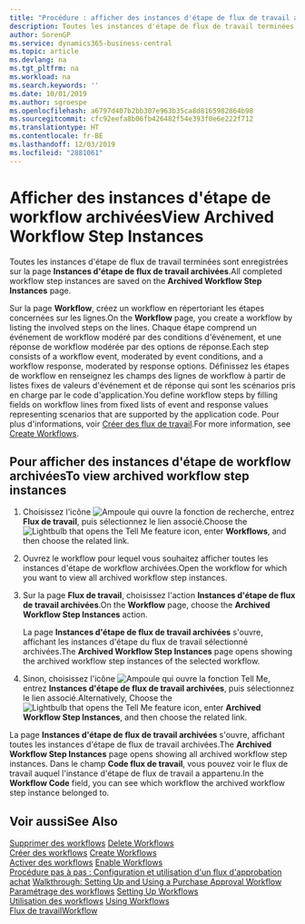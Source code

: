 ```yaml
---
title: "Procédure : afficher des instances d'étape de flux de travail archivées | Microsoft Docs"
description: Toutes les instances d'étape de flux de travail terminées sont enregistrées sur la page **Instances d'étape de flux de travail archivées**.
author: SorenGP
ms.service: dynamics365-business-central
ms.topic: article
ms.devlang: na
ms.tgt_pltfrm: na
ms.workload: na
ms.search.keywords: ''
ms.date: 10/01/2019
ms.author: sgroespe
ms.openlocfilehash: a6797d407b2bb307e963b35ca8d8165982864b98
ms.sourcegitcommit: cfc92eefa8b06fb426482f54e393f0e6e222f712
ms.translationtype: HT
ms.contentlocale: fr-BE
ms.lasthandoff: 12/03/2019
ms.locfileid: "2881061"
---
```

# <a name="view-archived-workflow-step-instances"></a><span data-ttu-id="0516b-103">Afficher des instances d'étape de workflow archivées</span><span class="sxs-lookup"><span data-stu-id="0516b-103">View Archived Workflow Step Instances</span></span>
<span data-ttu-id="0516b-104">Toutes les instances d'étape de flux de travail terminées sont enregistrées sur la page **Instances d'étape de flux de travail archivées**.</span><span class="sxs-lookup"><span data-stu-id="0516b-104">All completed workflow step instances are saved on the **Archived Workflow Step Instances** page.</span></span>  

 <span data-ttu-id="0516b-105">Sur la page **Workflow**, créez un workflow en répertoriant les étapes concernées sur les lignes.</span><span class="sxs-lookup"><span data-stu-id="0516b-105">On the **Workflow** page, you create a workflow by listing the involved steps on the lines.</span></span> <span data-ttu-id="0516b-106">Chaque étape comprend un événement de workflow modéré par des conditions d'événement, et une réponse de workflow modérée par des options de réponse.</span><span class="sxs-lookup"><span data-stu-id="0516b-106">Each step consists of a workflow event, moderated by event conditions, and a workflow response, moderated by response options.</span></span> <span data-ttu-id="0516b-107">Définissez les étapes de workflow en renseignez les champs des lignes de workflow à partir de listes fixes de valeurs d'événement et de réponse qui sont les scénarios pris en charge par le code d'application.</span><span class="sxs-lookup"><span data-stu-id="0516b-107">You define workflow steps by filling fields on workflow lines from fixed lists of event and response values representing scenarios that are supported by the application code.</span></span> <span data-ttu-id="0516b-108">Pour plus d'informations, voir [Créer des flux de travail](across-how-to-create-workflows.md).</span><span class="sxs-lookup"><span data-stu-id="0516b-108">For more information, see [Create Workflows](across-how-to-create-workflows.md).</span></span>  

## <a name="to-view-archived-workflow-step-instances"></a><span data-ttu-id="0516b-109">Pour afficher des instances d'étape de workflow archivées</span><span class="sxs-lookup"><span data-stu-id="0516b-109">To view archived workflow step instances</span></span>  
1.  <span data-ttu-id="0516b-110">Choisissez l'icône ![Ampoule qui ouvre la fonction de recherche](media/ui-search/search_small.png "Dites-moi ce que vous voulez faire"), entrez **Flux de travail**, puis sélectionnez le lien associé.</span><span class="sxs-lookup"><span data-stu-id="0516b-110">Choose the ![Lightbulb that opens the Tell Me feature](media/ui-search/search_small.png "Tell me what you want to do") icon, enter **Workflows**, and then choose the related link.</span></span>  
2.  <span data-ttu-id="0516b-111">Ouvrez le workflow pour lequel vous souhaitez afficher toutes les instances d'étape de workflow archivées.</span><span class="sxs-lookup"><span data-stu-id="0516b-111">Open the workflow for which you want to view all archived workflow step instances.</span></span>  
3.  <span data-ttu-id="0516b-112">Sur la page **Flux de travail**, choisissez l'action **Instances d'étape de flux de travail archivées**.</span><span class="sxs-lookup"><span data-stu-id="0516b-112">On the **Workflow** page, choose the **Archived Workflow Step Instances** action.</span></span>  

    <span data-ttu-id="0516b-113">La page **Instances d'étape de flux de travail archivées** s'ouvre, affichant les instances d'étape du flux de travail sélectionné archivées.</span><span class="sxs-lookup"><span data-stu-id="0516b-113">The **Archived Workflow Step Instances** page opens showing the archived workflow step instances of the selected workflow.</span></span>  
4.  <span data-ttu-id="0516b-114">Sinon, choisissez l'icône ![Ampoule qui ouvre la fonction Tell Me](media/ui-search/search_small.png "Dites-moi ce que vous voulez faire"), entrez **Instances d'étape de flux de travail archivées**, puis sélectionnez le lien associé.</span><span class="sxs-lookup"><span data-stu-id="0516b-114">Alternatively, Choose the ![Lightbulb that opens the Tell Me feature](media/ui-search/search_small.png "Tell me what you want to do") icon, enter **Archived Workflow Step Instances**, and then choose the related link.</span></span>  

<span data-ttu-id="0516b-115">La page **Instances d'étape de flux de travail archivées** s'ouvre, affichant toutes les instances d'étape de flux de travail archivées.</span><span class="sxs-lookup"><span data-stu-id="0516b-115">The **Archived Workflow Step Instances** page opens showing all archived workflow step instances.</span></span> <span data-ttu-id="0516b-116">Dans le champ **Code flux de travail**, vous pouvez voir le flux de travail auquel l'instance d'étape de flux de travail a appartenu.</span><span class="sxs-lookup"><span data-stu-id="0516b-116">In the **Workflow Code** field, you can see which workflow the archived workflow step instance belonged to.</span></span>  

## <a name="see-also"></a><span data-ttu-id="0516b-117">Voir aussi</span><span class="sxs-lookup"><span data-stu-id="0516b-117">See Also</span></span>  
 <span data-ttu-id="0516b-118">[Supprimer des workflows](across-how-to-delete-workflows.md) </span><span class="sxs-lookup"><span data-stu-id="0516b-118">[Delete Workflows](across-how-to-delete-workflows.md) </span></span>  
 <span data-ttu-id="0516b-119">[Créer des workflows](across-how-to-create-workflows.md) </span><span class="sxs-lookup"><span data-stu-id="0516b-119">[Create Workflows](across-how-to-create-workflows.md) </span></span>  
 <span data-ttu-id="0516b-120">[Activer des workflows](across-how-to-enable-workflows.md) </span><span class="sxs-lookup"><span data-stu-id="0516b-120">[Enable Workflows](across-how-to-enable-workflows.md) </span></span>  
 <span data-ttu-id="0516b-121">[Procédure pas à pas : Configuration et utilisation d'un flux d'approbation achat](walkthrough-setting-up-and-using-a-purchase-approval-workflow.md) </span><span class="sxs-lookup"><span data-stu-id="0516b-121">[Walkthrough: Setting Up and Using a Purchase Approval Workflow](walkthrough-setting-up-and-using-a-purchase-approval-workflow.md) </span></span>  
 <span data-ttu-id="0516b-122">[Paramétrage des workflows](across-set-up-workflows.md) </span><span class="sxs-lookup"><span data-stu-id="0516b-122">[Setting Up Workflows](across-set-up-workflows.md) </span></span>  
 <span data-ttu-id="0516b-123">[Utilisation des workflows](across-use-workflows.md) </span><span class="sxs-lookup"><span data-stu-id="0516b-123">[Using Workflows](across-use-workflows.md) </span></span>  
 [<span data-ttu-id="0516b-124">Flux de travail</span><span class="sxs-lookup"><span data-stu-id="0516b-124">Workflow</span></span>](across-workflow.md)
